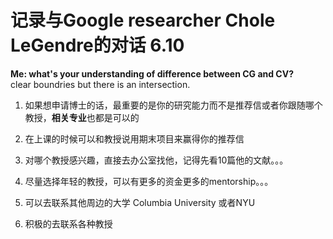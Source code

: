 # 记录与Google researcher Chole LeGendre的对话  6.10

**Me: what's your understanding of difference between CG and CV?**  
clear boundries but there is an intersection. 


1. 如果想申请博士的话，最重要的是你的研究能力而不是推荐信或者你跟随哪个教授，**相关专业**也都是可以的


2. 在上课的时候可以和教授说用期末项目来赢得你的推荐信


3. 对哪个教授感兴趣，直接去办公室找他，记得先看10篇他的文献。。。


4. 尽量选择年轻的教授，可以有更多的资金更多的mentorship。。。 


5. 可以去联系其他周边的大学 Columbia University 或者NYU 


6. 积极的去联系各种教授

